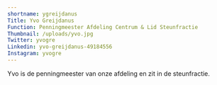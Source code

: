 ```yaml
---
shortname: ygreijdanus
Title: Yvo Greijdanus
Function: Penningmeester Afdeling Centrum & Lid Steunfractie
Thumbnail: /uploads/yvo.jpg
Twitter: yvogre
Linkedin: yvo-greijdanus-49184556
Instagram: yvogre
---
```

Yvo is de penningmeester van onze afdeling en zit in de steunfractie.
